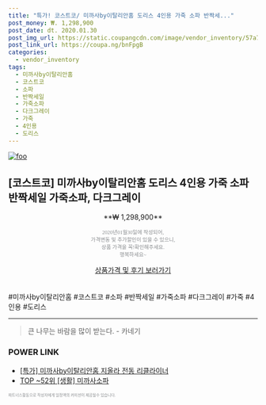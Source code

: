 ```yaml
--- 
title: "특가! 코스트코/ 미까사by이탈리안홈 도리스 4인용 가죽 소파 반짝세..." 
post_money: ₩. 1,298,900 
post_date: dt. 2020.01.30 
post_img_url: https://static.coupangcdn.com/image/vendor_inventory/57a7/0fbafb420c3eae756b108a7d920a6bdd80d6c7029a8967d31e26a49893d2.jpg 
post_link_url: https://coupa.ng/bnFpgB 
categories: 
  - vendor_inventory 
tags: 
  - 미까사by이탈리안홈 
  - 코스트코 
  - 소파 
  - 반짝세일 
  - 가죽소파 
  - 다크그레이 
  - 가죽 
  - 4인용 
  - 도리스 
--- 
```

[![foo](https://static.coupangcdn.com/image/vendor_inventory/57a7/0fbafb420c3eae756b108a7d920a6bdd80d6c7029a8967d31e26a49893d2.jpg)](https://coupa.ng/bnFpgB) 

## [코스트코] 미까사by이탈리안홈 도리스 4인용 가죽 소파 반짝세일 가죽소파, 다크그레이 
<p style="text-align: center;">**₩ 1,298,900**</p> 
<p style="text-align: center;"><span style="color: #898c8f; font-family: Georgia,Times,serif; font-size: 0.75em;">2020년01월30일에 작성되어, <br>가격변동 및 추가할인이 있을 수 있으니,<br> 상품 가격을 꼭!확인해주세요.<br>행복하세요~</span> 
</p>	 
<div markdown="0" style="text-align: center;"><a href="https://coupa.ng/bnFpgB" class="btn btn--success">상품가격 및 후기 보러가기</a></div> 
<br><br> 
  #미까사by이탈리안홈 #코스트코 #소파 #반짝세일 #가죽소파 #다크그레이 #가죽 #4인용 #도리스 
<hr> 

> 큰 나무는 바람을 많이 받는다. - 카네기 


### POWER LINK

* <a href="https://blog.naver.com/sakai111/221789675394" target="_blank">[특가] 미까사by이탈리안홈 지올라 전동 리클라이너</a>
* <a href="https://blog.naver.com/an0733/221789634318" target="_blank"> TOP ~52위 [생활] 미까사소파</a>

<span style="color: #898c8f; font-family: Georgia,Times,serif; font-size: 0.55em;">파트너스활동으로 작성자에게 일정액의 커미션이 제공될수 있습니다.</span> 
